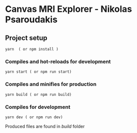 # Canvas MRI Explorer - Nikolas Psaroudakis

## Project setup

```
yarn  ( or npm install )
```

### Compiles and hot-reloads for development

```
yarn start ( or npm run start)
```

### Compiles and minifies for production

```
yarn build ( or npm run build)
```

### Compiles for development

```
yarn dev ( or npm run dev)
```

Produced files are found in _build_ folder

